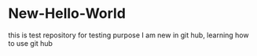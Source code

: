 # New-Hello-World
this is test repository for testing purpose
I am new in git hub, learning how to use git hub
